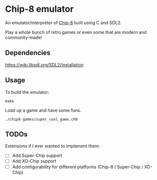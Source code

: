 # Chip-8 emulator

An emulator/interpreter of [Chip-8](https://en.wikipedia.org/wiki/CHIP-8) built using C and SDL2.

Play a whole bunch of retro games or even some that are modern and community-made!  

## Dependencies
https://wiki.libsdl.org/SDL2/Installation

## Usage

To build the emulator:
```
make
```

Load up a game and have some funs.
```
./chip8 games/super_cool_game.ch8
```

## TODOs
Extensions if I ever wanted to implement them:
- [ ] Add Super-Chip support
- [ ] Add XO-Chip support
- [ ] Add configurability for different platforms (Chip-8 / Super-Chip / XO-Chip)
